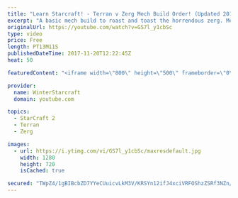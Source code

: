 ```yaml
---
title: "Learn Starcraft! - Terran v Zerg Mech Build Order! (Updated 2018)"
excerpt: "A basic mech build to roast and toast the horrendous zerg. Meant for lower level players looking for some direction! -- Watch live at https://www.twitch.tv/wintergaming"
originalUrl: https://youtube.com/watch?v=GS7l_y1cbSc
type: video
price: Free
length: PT13M11S
publishedDateTime: 2017-11-20T12:22:45Z
heat: 50

featuredContent: "<iframe width=\"800\" height=\"500\" frameborder=\"0\" src=\"https://www.youtube.com/embed/GS7l_y1cbSc\" allow=\"accelerometer; autoplay; encrypted-media; gyroscope; picture-in-picture\" allowfullscreen></iframe>"

provider:
  name: WinterStarcraft
  domain: youtube.com

topics:
  - StarCraft 2
  - Terran
  - Zerg

images:
  - url: https://i.ytimg.com/vi/GS7l_y1cbSc/maxresdefault.jpg
    width: 1280
    height: 720
    isCached: true

secured: "TWpZ4/1gBIBcbZD7YYeCUuicvLkM3V/KRSYn12ifJ4xciVRFOShzZSRf3NZn/5P6H5QauImoV6OaRBfuelSWPZawWP8S2RuoUnwdEDsUle5NbtKQpOC6utvDjiqsV4sFDEN3zAjNu73gff/Kd9/UOJkW85UnjkzxMZmWEIu0bw5z54qzt1+Oe8RDPNhz71eyTZtqRuZYoEJI9Pk/Oz5uvYWzJ78CGXjanhya19PCzduAzVyoX/eCrQjgbax2+0fnGbIAN/JPGvpMbLrHLtNTf8F9Buyf0IhUnztIQg1lor8KQkVgAKNP3MTG0DLKxXY6gwztxl71l1bt4Q15I71omuCCmW95LRL7MhNwUZzMLTQZrOSwfo31ui2E4TRbkNpmMFjkyEpsUGJ2YlnHYHE3ccEP9BqXs1Jz+JQuM8G98Bg=;9/80lasQErYuqZ7sSjNIlw=="
---
```



